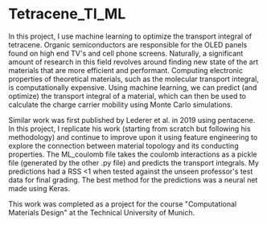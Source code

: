 # Tetracene_TI_ML
In this project, I use machine learning to optimize the transport integral of tetracene. Organic semiconductors are responsible for the OLED panels found on high end TV's and cell phone screens. Naturally, a significant amount of research in this field revolves around finding new state of the art materials that are more efficient and performant. Computing electronic properties of theoretical materials, such as the molecular transport integral, is computationally expensive. Using machine learning, we can predict (and optimize) the transport integral of a material, which can then be used to calculate the charge carrier mobility using Monte Carlo simulations.

Similar work was first published by Lederer et al. in 2019 using pentacene. In this project, I replicate his work (starting from scratch but following his methodology) and continue to improve upon it using feature engineering to explore the connection between material topology and its conducting properties. The ML_coulomb file takes the coulomb interactions as a pickle file (generated by the other .py file) and predicts the transport integrals. My predictions had a RSS <1 when tested against the unseen professor's test data for final grading. The best method for the predictions was a neural net made using Keras.

This work was completed as a project for the course "Computational Materials Design" at the Technical University of Munich.
